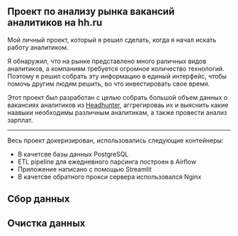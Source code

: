 ##  Проект по анализу рынка вакансий аналитиков на hh.ru

Мой личный проект, который я решил сделать, когда я начал искать работу аналитиком.

Я обнаружил, что на рынке представлено много раличных видов аналитиков, а компаниям требуется огромное количество технологий. 
Поэтому я решил собрать эту информацию в единый интерфейс, чтобы помочь другим людям решить, во что инвестировать свое время.

Этот проект был разработан с целью собрать большой объем данных о вакансиях аналитиков из [Headhunter](https://hh.ru), аггрегироваь их
и выяснить какие наавыки необходимы различным аналитикам, а также провести анализ зарплат.

---

Весь проект докеризирован, использовались следующие контейнеры:
- В качетсве базы данных PostgreSQL
- ETL pipeline для ежедневного парсинга построен в Airflow
- Приложение написано с помощью Streamlit
- В качетсве обратного прокси сервера использовался Nginx
## Сбор данных 


 ## Очистка данных

 ##
